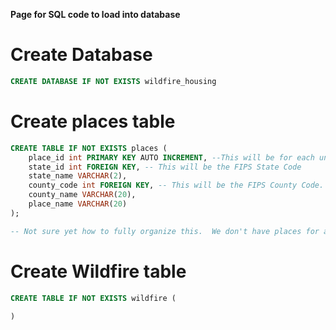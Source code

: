 **Page for SQL code to load into database**

# Create Database

```sql
CREATE DATABASE IF NOT EXISTS wildfire_housing
```

# Create places table

```sql
CREATE TABLE IF NOT EXISTS places (
    place_id int PRIMARY KEY AUTO INCREMENT, --This will be for each unique place or FIPS Place Code
    state_id int FOREIGN KEY, -- This will be the FIPS State Code
    state_name VARCHAR(2),
    county_code int FOREIGN KEY, -- This will be the FIPS County Code.
    county_name VARCHAR(20),
    place_name VARCHAR(20)
);

-- Not sure yet how to fully organize this.  We don't have places for all columns so maybe make state and county a composite and places a foreign key
```

# Create Wildfire table

```sql
CREATE TABLE IF NOT EXISTS wildfire (
    
)